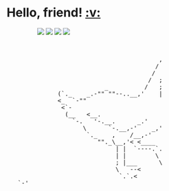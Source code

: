 <h1 align="center">
  Hello, friend!
  <a href="#">:v:</a>
</h1>

<p align="center">   
  <a href="mailto:leogrambert@protonmail.com" target="_blank"><img src="https://img.shields.io/badge/-Email-0D1117?style=for-the-badge&logo=gmail&logoColor=F0DB4F"></a>
  <a href="https://linkedin.com/in/leogrambert" target="_blank"><img src="https://img.shields.io/badge/-LinkedIn-0D1117?style=for-the-badge&logo=linkedin&logoColor=F0DB4F"></a>
  <a href="https://open.spotify.com/playlist/5Y1X4MgUbtWG9zQRQkp1aH?si=313129e7bf934b9e" target="_blank"><img src="https://img.shields.io/badge/spotify-0D1117?style=for-the-badge&logo=spotify&logoColor=F0DB4F"></a>
  <a href="https://t.me/LeoGrambert" target="_blank"><img src="https://img.shields.io/badge/telegram-0D1117?style=for-the-badge&logo=telegram&logoColor=F0DB4F"></a>
</p>

<pre>
                                                                 ___          ____
                                                             ,-""   `.      < HONK >
                                                           ,'  _   e )`-._ /  ----                                                            
                                                          /  ,' `-._<.===-'                                                                   
                                                         /  /                                                                                 
                                                        /  ;                                                                                  
                                            _          /   ;                                                                                  
                               (`._    _.-"" ""--..__,'    |                                                                                  
                               <_  `-""                     \                                                                                 
                                <`-                          :                                                                                
                                 (__   <__.                  ;                                                                                
                                   `-.   '-.__.      _.'    /                                                                                 
                                      \      `-.__,-'    _,'                                                                                  
                                       `._    ,    /__,-'                                                                                     
                                          ""._\__,'< <____                                                                                    
                                               | |  `----.`.                                                                                  
                                               | |        \ `.                                                                                
                                               ; |___      \-``                                                                               
                                               \   --<                                                                                        
                                                `.`.<                                                                                         
                    `-'                
            </pre>

<!--
**LeoGrambert/LeoGrambert** is a _special_ ✨ repository because its `README.md` (this file) appears on your GitHub profile.

Here are some ideas to get you started:

-  I’m currently working on ...
-  I’m currently learning ...
- 👯 I’m looking to collaborate on ...
- 🤔 I’m looking for help with ...
-  Ask me about ...
- 📫 How to reach me: ...
- 😄 Pronouns: ...
-  Fun fact: ...
-->
